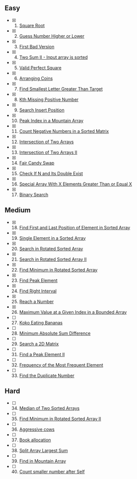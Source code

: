 ## Easy

- [x] 1. [Square Root](https://leetcode.com/problems/sqrtx/)
- [x] 2. [Guess Number Higher or Lower](https://leetcode.com/problems/guess-number-higher-or-lower/)
- [x] 3. [First Bad Version](https://leetcode.com/problems/first-bad-version/)
- [x] 4. [Two Sum II - Input array is sorted](https://leetcode.com/problems/two-sum-ii-input-array-is-sorted/)
- [x] 5. [Valid Perfect Square](https://leetcode.com/problems/valid-perfect-square/)
- [x] 6. [Arranging Coins](https://leetcode.com/problems/arranging-coins/)
- [x] 7. [Find Smallest Letter Greater Than Target](https://leetcode.com/problems/find-smallest-letter-greater-than-target/)
- [x] 8. [Kth Missing Positive Number](https://leetcode.com/problems/kth-missing-positive-number/)
- [x] 9. [Search Insert Position](https://leetcode.com/problems/search-insert-position/)
- [x] 10. [Peak Index in a Mountain Array](https://leetcode.com/problems/peak-index-in-a-mountain-array/)
- [x] 11. [Count Negative Numbers in a Sorted Matrix](https://leetcode.com/problems/count-negative-numbers-in-a-sorted-matrix/)
- [x] 12. [Intersection of Two Arrays](https://leetcode.com/problems/intersection-of-two-arrays/)
- [x] 13. [Intersection of Two Arrays II](https://leetcode.com/problems/intersection-of-two-arrays-ii/)
- [x] 14. [Fair Candy Swap](https://leetcode.com/problems/fair-candy-swap/)
- [x] 15. [Check If N and Its Double Exist](https://leetcode.com/problems/check-if-n-and-its-double-exist/)
- [x] 16. [Special Array With X Elements Greater Than or Equal X](https://leetcode.com/problems/special-array-with-x-elements-greater-than-or-equal-x/)
- [x] 17. [Binary Search](https://leetcode.com/problems/binary-search/)

## Medium

- [x] 18. [Find First and Last Position of Element in Sorted Array](https://leetcode.com/problems/find-first-and-last-position-of-element-in-sorted-array/)
- [x] 19. [Single Element in a Sorted Array](https://leetcode.com/problems/single-element-in-a-sorted-array/)
- [x] 20. [Search in Rotated Sorted Array](https://leetcode.com/problems/search-in-rotated-sorted-array/)
- [x] 21. [Search in Rotated Sorted Array II](https://leetcode.com/problems/search-in-rotated-sorted-array-ii/)
- [x] 22. [Find Minimum in Rotated Sorted Array](https://leetcode.com/problems/find-minimum-in-rotated-sorted-array/)
- [x] 23. [Find Peak Element](https://leetcode.com/problems/find-peak-element/)
- [x] 24. [Find Right Interval](https://leetcode.com/problems/find-right-interval/)
- [x] 25. [Reach a Number](https://leetcode.com/problems/reach-a-number/)
- [x] 26. [Maximum Value at a Given Index in a Bounded Array](https://leetcode.com/problems/maximum-value-at-a-given-index-in-a-bounded-array/)
- [ ] 27. [Koko Eating Bananas](https://leetcode.com/problems/koko-eating-bananas/)
- [ ] 28. [Minimum Absolute Sum Difference](https://leetcode.com/problems/minimum-absolute-sum-difference/)
- [ ] 29. [Search a 2D Matrix](https://leetcode.com/problems/search-a-2d-matrix/)
- [ ] 31. [Find a Peak Element II](https://leetcode.com/problems/find-a-peak-element-ii/)
- [ ] 32. [Frequency of the Most Frequent Element](https://leetcode.com/problems/frequency-of-the-most-frequent-element/)
- [ ] 33. [Find the Duplicate Number](https://leetcode.com/problems/find-the-duplicate-number/)

## Hard

- [ ] 34. [Median of Two Sorted Arrays](https://leetcode.com/problems/median-of-two-sorted-arrays/)
- [ ] 35. [Find Minimum in Rotated Sorted Array II](https://leetcode.com/problems/find-minimum-in-rotated-sorted-array-ii/)
- [ ] 36. [Aggressive cows](https://www.spoj.com/problems/AGGRCOW/)
- [ ] 37. [Book allocation](https://www.geeksforgeeks.org/allocate-minimum-number-pages/)
- [ ] 38. [Split Array Largest Sum](https://leetcode.com/problems/split-array-largest-sum/)
- [ ] 39. [Find in Mountain Array](https://leetcode.com/problems/find-in-mountain-array/)
- [ ] 40. [Count smaller number after Self](https://leetcode.com/problems/count-of-smaller-numbers-after-self/)
